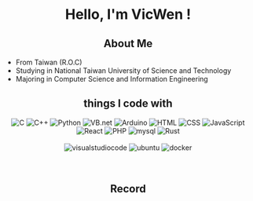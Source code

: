 <h1 align="center">
    <p>Hello, I'm VicWen !</p>
</h1>

<h2 align="center">About Me</h2>

<ul>
    <li>From Taiwan (R.O.C)</li>
    <li>Studying in National Taiwan University of Science and Technology</li>
    <li>Majoring in Computer Science and Information Engineering</li>
</ul>

<h2 align="center">things I code with</h2>

<p align="center">
    <img src="https://img.shields.io/badge/-C-A8B9CC?logo=c&logoColor=white&style=for-the-badge" alt="C">
    <img src="https://img.shields.io/badge/-C%2B%2B-00599C?logo=C%2B%2B&logoColor=white&style=for-the-badge" alt="C++">
    <img src="https://img.shields.io/badge/-python-3776AB?logo=python&logoColor=white&style=for-the-badge" alt="Python">
    <img src="https://img.shields.io/badge/-VB.net-512BD4?logo=.net&logoColor=white&style=for-the-badge" alt="VB.net">
    <img src="https://img.shields.io/badge/-arduino-00979D?logo=arduino&logoColor=white&style=for-the-badge" alt="Arduino">
    <img src="https://img.shields.io/badge/-html-E34F26?logo=html5&logoColor=white&style=for-the-badge" alt="HTML">
    <img src="https://img.shields.io/badge/-css-1572B6?logo=CSS3&logoColor=white&style=for-the-badge" alt="CSS">
    <img src="https://img.shields.io/badge/-javascript-F7DF1E?logo=javascript&logoColor=white&style=for-the-badge" alt="JavaScript">
    <br>
    <img src="https://img.shields.io/badge/-react-	0072E3?logo=react&logoColor=white&style=for-the-badge" alt="React">
    <img src="https://img.shields.io/badge/-php-	7373B9?logo=php&logoColor=white&style=for-the-badge" alt="PHP">
    <img src="https://img.shields.io/badge/-mysql-	408080?logo=mysql&logoColor=white&style=for-the-badge" alt="mysql">
    <img src="https://img.shields.io/badge/-rust-000000?logo=rust&logoColor=white&style=for-the-badge" alt="Rust">
    <br><br>
    <img src="https://img.shields.io/badge/-visual studio code-007ACC?logo=visualstudiocode&logoColor=white&style=for-the-badge" alt="visualstudiocode">
    <img src="https://img.shields.io/badge/-ubuntu-E95420?logo=ubuntu&logoColor=white&style=for-the-badge" alt="ubuntu">
    <img src="https://img.shields.io/badge/-docker-2496ED?logo=docker&logoColor=white&style=for-the-badge" alt="docker">
    <br><br>
    <img src="http://github-profile-summary-cards.vercel.app/api/cards/repos-per-language?username=viiccwen&theme=tokyonight" alt="">
    <img src="http://github-profile-summary-cards.vercel.app/api/cards/most-commit-language?username=viiccwen&theme=tokyonight" alt="">
</p>
   
<h2 align="center">Record</h2>
<p align="center">
    <img src="https://github-readme-streak-stats.herokuapp.com/?user=viiccwen&theme=nightowl" alt="">
    <br>
    <img src="http://github-profile-summary-cards.vercel.app/api/cards/profile-details?username=viiccwen&theme=tokyonight" alt="">
    <img src="http://github-profile-summary-cards.vercel.app/api/cards/stats?username=viiccwen&theme=tokyonight" alt="">
    <img src="http://github-profile-summary-cards.vercel.app/api/cards/productive-time?username=viiccwen&theme=tokyonight&utcOffset=8" alt="">
</p>
